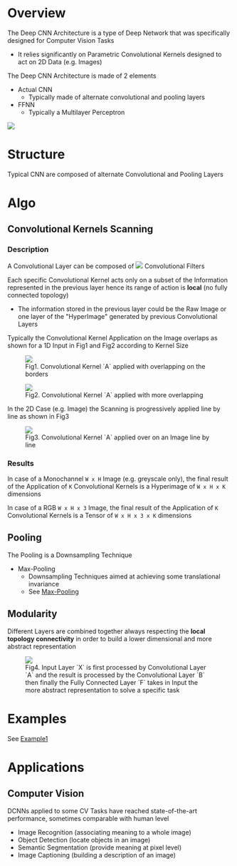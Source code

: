 
# Overview 

The Deep CNN Architecture is a type of Deep Network that was specifically designed for Computer Vision Tasks 
- It relies significantly on Parametric Convolutional Kernels designed to act on 2D Data (e.g. Images)


The Deep CNN Architecture is made of 2 elements 
- Actual CNN 
  - Typically made of alternate convolutional and pooling layers 
- FFNN 
  - Typically a Multilayer Perceptron 

<img src="http://www.lirmm.fr/~chaumont/images/CNN_ElectronicImaging2016.jpg"/>









# Structure 

Typical CNN are composed of alternate Convolutional and Pooling Layers  

# Algo 

## Convolutional Kernels Scanning 

### Description 

A Convolutional Layer can be composed of <img src="http://quicklatex.com/cache3/1b/ql_dc5226e383c8b89c3a3be83c8f90eb1b_l3.png"/> Convolutional Filters 

Each specific Convolutional Kernel acts only on a subset of the Information represented in the previous layer hence its range of action is **local** (no fully connected topology)
- The information stored in the previous layer could be the Raw Image or one layer of the "HyperImage" generated by previous Convolutional Layers 


Typically the Convolutional Kernel Application on the Image overlaps as shown for a 1D Input in Fig1 and Fig2 according to Kernel Size 

<figure>
  <img src="http://colah.github.io/posts/2014-07-Conv-Nets-Modular/img/Conv-9-Conv2.png">
  <figcaption>Fig1. Convolutional Kernel `A` applied with overlapping on the borders</figcaption>
</figure>

<figure>
  <img src="http://colah.github.io/posts/2014-07-Conv-Nets-Modular/img/Conv-9-Conv3.png">
  <figcaption>Fig2. Convolutional Kernel `A` applied with more overlapping</figcaption>
</figure>



In the 2D Case (e.g. Image) the Scanning is progressively applied line by line as shown in Fig3 

<figure>
  <img src="https://static1.squarespace.com/static/55ff6aece4b0ad2d251b3fee/t/5669cf9525981d26f7d7e52f/1449774999525/Untitled.jpg?format=750w">
  <figcaption>Fig3. Convolutional Kernel `A` applied over on an Image line by line</figcaption>
</figure>


### Results 

In case of a Monochannel `W x H` Image (e.g. greyscale only), the final result of the Application of `K` Convolutional Kernels is a Hyperimage of `W x H x K` dimensions 

In case of a RGB `W x H x 3` Image, the final result of the Application of `K` Convolutional Kernels is a Tensor of `W x H x 3 x K` dimensions 



## Pooling  

The Pooling is a Downsampling Technique 

- Max-Pooling 
  - Downsampling Techniques aimed at achieving some translational invariance 
  - See [Max-Pooling](pooling/readme.md) 



## Modularity 

Different Layers are combined together always respecting the **local topology connectivity** in order to build a lower dimensional and more abstract representation 

<figure>
<img src="http://colah.github.io/posts/2014-07-Conv-Nets-Modular/img/Conv-9-Conv2Conv2.png"/>
  <figcaption>Fig4. Input Layer `X` is first processed by Convolutional Layer `A` and the result is processed by the Convolutional Layer `B` then finally the Fully Connected Layer `F` takes in Input the more abstract representation to solve a specific task</figcaption>
</figure>


# Examples 

See [Example1](example1.md)

# Applications 

## Computer Vision 

DCNNs applied to some CV Tasks have reached state-of-the-art performance, sometimes comparable with human level 
- Image Recognition (associating meaning to a whole image)
- Object Detection (locate objects in an image)
- Semantic Segmentation (provide meaning at pixel level)
- Image Captioning (building a description of an image) 



